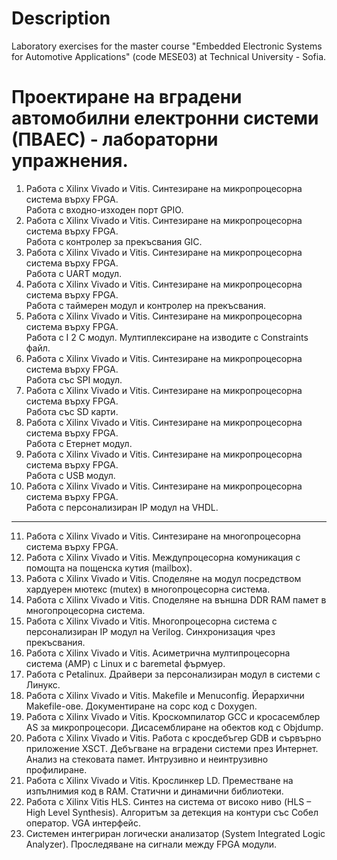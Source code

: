 Description  
===================================================================   
Laboratory exercises for the master course "Embedded Electronic 
Systems for Automotive Applications" (code МЕSE03) 
at Technical University - Sofia.  

Проектиране на вградени автомобилни електронни системи (ПВАЕС) - лабораторни упражнения.  
===================================================================
1. Работа с Xilinx Vivado и Vitis. Синтезиране на микропроцесорна система върху FPGA.  
Работа с входно-изходен порт GPIO.  
2. Работа с Xilinx Vivado и Vitis. Синтезиране на микропроцесорна система върху FPGA.  
Работа с контролер за прекъсвания GIC.  
3. Работа с Xilinx Vivado и Vitis. Синтезиране на микропроцесорна система върху FPGA.  
Работа с UART модул.  
4. Работа с Xilinx Vivado и Vitis. Синтезиране на микропроцесорна система върху FPGA.  
Работа с таймерен модул и контролер на прекъсвания.  
5. Работа с Xilinx Vivado и Vitis. Синтезиране на микропроцесорна система върху FPGA.  
Работа с I 2 C модул. Мултиплексиране на изводите с Constraints файл.  
6. Работа с Xilinx Vivado и Vitis. Синтезиране на микропроцесорна система върху FPGA.  
Работа със SPI модул.  
7. Работа с Xilinx Vivado и Vitis. Синтезиране на микропроцесорна система върху FPGA.  
Работа със SD карти.  
8. Работа с Xilinx Vivado и Vitis. Синтезиране на микропроцесорна система върху FPGA.  
Работа с Етернет модул.  
9. Работа с Xilinx Vivado и Vitis. Синтезиране на микропроцесорна система върху FPGA.  
Работа с USB модул.  
10. Работа с Xilinx Vivado и Vitis. Синтезиране на микропроцесорна система върху FPGA.  
Работа с персонализиран IP модул на VHDL.  
-------------------------------------------------------------------
11. Работа с Xilinx Vivado и Vitis. Синтезиране на многопроцесорна система върху FPGA.  
12. Работа с Xilinx Vivado и Vitis. Междупроцесорна комуникация с помощта на пощенска кутия (mailbox).  
13. Работа с Xilinx Vivado и Vitis. Споделяне на модул посредством хардуерен мютекс (mutex) в многопроцесорна система.  
14. Работа с Xilinx Vivado и Vitis. Споделяне на външна DDR RAM памет в многопроцесорна система.  
15. Работа с Xilinx Vivado и Vitis. Mногопроцесорна система с персонализиран IP модул на Verilog. Синхронизация чрез прекъсвания.  
16. Работа с Xilinx Vivado и Vitis. Асиметрична мултипроцесорна система (AMP) с Linux и с baremetal фърмуер.  
17. Работа с Petalinux. Драйвери за персонализиран модул в системи с Линукс.  
18. Работа с Xilinx Vivado и Vitis. Makefile и Menuconfig. Йерархични Makefile-ове. Документиране на сорс код с Doxygen.  
19. Работа с Xilinx Vivado и Vitis. Kроскомпилатор GCC и кросасемблер AS за микропроцесори. Дисасемблиране на обектов код с Objdump.  
20. Работа с Xilinx Vivado и Vitis. Работа с кросдебъгер GDB и сървърно приложение XSCT. Дебъгване на вградени системи през Интернет. Анализ на стековата памет. Интрузивно и неинтрузивно профилиране.   
21. Работа с Xilinx Vivado и Vitis. Kрослинкер LD. Преместване на изпълнимия код в RAM. Статични и динамични библиотеки.  
22. Работа с Xilinx Vitis HLS. Синтез на система от високо ниво (HLS – High Level Synthesis). Алгоритъм за детекция на контури със Собел оператор. VGA интерфейс.  
23. Системен интегриран логически анализатор (System Integrated Logic Analyzer). Проследяване на сигнали между FPGA модули.  
